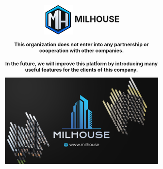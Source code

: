 <h1 align="center"><img align="center" src="/assets/img/icons/webIcons/favicon-96x96.png" /> MILHOUSE</h1>

<h3 align="center">This organization does not enter into any partnership or cooperation with other companies.</h3>

<h3 align="center">In the future, we will improve this platform by introducing many useful features for the clients of this company.</h3>

<img align="center" src="/assets/img/other/githubIntro.png"/>
